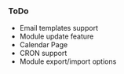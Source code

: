 ### ToDo

* Email templates support
* Module update feature
* Calendar Page
* CRON support
* Module export/import options
